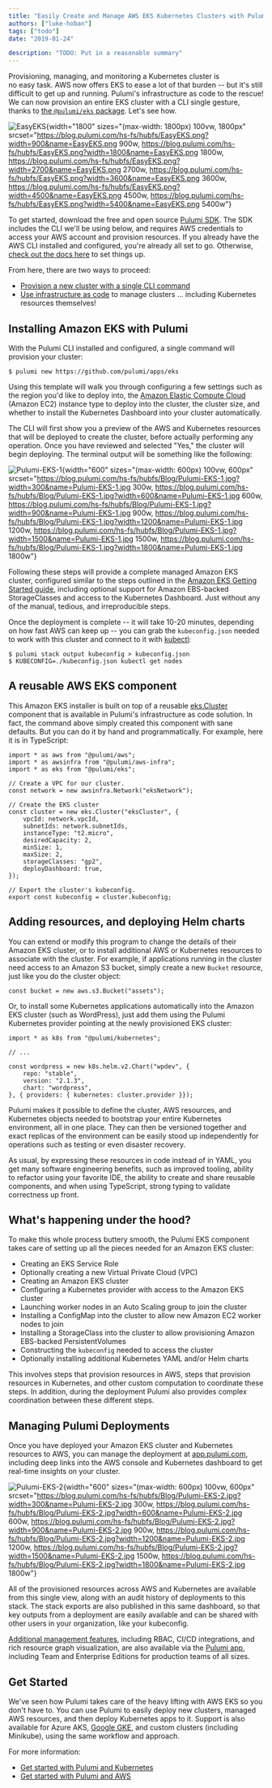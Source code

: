 ```yaml
---
title: "Easily Create and Manage AWS EKS Kubernetes Clusters with Pulumi"
authors: ["luke-hoban"]
tags: ["todo"]
date: "2019-01-24"

description: "TODO: Put in a reasonable summary"
---
```



Provisioning, managing, and monitoring a Kubernetes cluster is
no easy task. AWS now offers EKS to ease a lot of that burden -- but
it's still difficult to get up and running. Pulumi's infrastructure as
code to the rescue! We can now provision an entire EKS cluster with a
CLI single gesture, thanks to [the `@pulumi/eks`
package](https://github.com/pulumi/pulumi-eks). Let's see how.

![EasyEKS](https://blog.pulumi.com/hs-fs/hubfs/EasyEKS.png?width=1800&name=EasyEKS.png){width="1800"
sizes="(max-width: 1800px) 100vw, 1800px"
srcset="https://blog.pulumi.com/hs-fs/hubfs/EasyEKS.png?width=900&name=EasyEKS.png 900w, https://blog.pulumi.com/hs-fs/hubfs/EasyEKS.png?width=1800&name=EasyEKS.png 1800w, https://blog.pulumi.com/hs-fs/hubfs/EasyEKS.png?width=2700&name=EasyEKS.png 2700w, https://blog.pulumi.com/hs-fs/hubfs/EasyEKS.png?width=3600&name=EasyEKS.png 3600w, https://blog.pulumi.com/hs-fs/hubfs/EasyEKS.png?width=4500&name=EasyEKS.png 4500w, https://blog.pulumi.com/hs-fs/hubfs/EasyEKS.png?width=5400&name=EasyEKS.png 5400w"}

To get started, download the free and open source [Pulumi
SDK](https://pulumi.io/quickstart/install.html). The SDK includes
the CLI we'll be using below, and requires AWS credentials to access
your AWS account and provision resources. If you already have the AWS
CLI installed and configured, you're already all set to go. Otherwise,
[check out the docs here](https://pulumi.io/quickstart/aws/setup.html)
to set things up.

From here, there are two ways to proceed:

-   [Provision a new cluster with a single CLI
    command](../../../com/pulumi/blog/index.html)
-   [Use infrastructure as code](../../../com/pulumi/blog/index.html) to
    manage clusters ... including Kubernetes resources themselves!

Installing Amazon EKS with Pulumi
-------------------------------------------------------------------------

With the Pulumi CLI installed and configured, a single command will
provision your cluster:

    $ pulumi new https://github.com/pulumi/apps/eks

Using this template will walk you through configuring a few settings
such as the region you'd like to deploy into, the [Amazon Elastic
Compute Cloud](http://aws.amazon.com/ec2) (Amazon EC2) instance type to
deploy into the cluster, the cluster size, and whether to install the
Kubernetes Dashboard into your cluster automatically.

The CLI will first show you a preview of the AWS and Kubernetes
resources that will be deployed to create the cluster, before actually
performing any operation. Once you have reviewed and selected "Yes," the
cluster will begin deploying. The terminal output will be something like
the following:

![Pulumi-EKS-1](https://blog.pulumi.com/hs-fs/hubfs/Blog/Pulumi-EKS-1.jpg?width=600&name=Pulumi-EKS-1.jpg){width="600"
sizes="(max-width: 600px) 100vw, 600px"
srcset="https://blog.pulumi.com/hs-fs/hubfs/Blog/Pulumi-EKS-1.jpg?width=300&name=Pulumi-EKS-1.jpg 300w, https://blog.pulumi.com/hs-fs/hubfs/Blog/Pulumi-EKS-1.jpg?width=600&name=Pulumi-EKS-1.jpg 600w, https://blog.pulumi.com/hs-fs/hubfs/Blog/Pulumi-EKS-1.jpg?width=900&name=Pulumi-EKS-1.jpg 900w, https://blog.pulumi.com/hs-fs/hubfs/Blog/Pulumi-EKS-1.jpg?width=1200&name=Pulumi-EKS-1.jpg 1200w, https://blog.pulumi.com/hs-fs/hubfs/Blog/Pulumi-EKS-1.jpg?width=1500&name=Pulumi-EKS-1.jpg 1500w, https://blog.pulumi.com/hs-fs/hubfs/Blog/Pulumi-EKS-1.jpg?width=1800&name=Pulumi-EKS-1.jpg 1800w"}

Following these steps will provide a complete managed Amazon EKS
cluster, configured similar to the steps outlined in the [Amazon EKS
Getting Started
guide](https://docs.aws.amazon.com/eks/latest/userguide/getting-started.html),
including optional support for Amazon EBS-backed StorageClasses and
access to the Kubernetes Dashboard. Just without any of the manual,
tedious, and irreproducible steps.

Once the deployment is complete -- it will take 10-20 minutes,
depending on how fast AWS can keep up -- you can grab the
`kubeconfig.json` needed to work with this cluster and connect to it
with [kubectl](https://kubernetes.io/docs/tasks/tools/install-kubectl/):

    $ pulumi stack output kubeconfig > kubeconfig.json
    $ KUBECONFIG=./kubeconfig.json kubectl get nodes

A reusable AWS EKS component
------------------------------------------------------------------------------

This Amazon EKS installer is built on top of a reusable
[eks.Cluster](https://github.com/pulumi/pulumi-eks) component that is
available in Pulumi's infrastructure as code solution. In fact, the
command above simply created this component with sane defaults. But you
can do it by hand and programmatically. For example, here it is in
TypeScript:

    import * as aws from "@pulumi/aws";
    import * as awsinfra from "@pulumi/aws-infra";
    import * as eks from "@pulumi/eks";
     
    // Create a VPC for our cluster.
    const network = new awsinfra.Network("eksNetwork");
     
    // Create the EKS cluster
    const cluster = new eks.Cluster("eksCluster", {
        vpcId: network.vpcId,
        subnetIds: network.subnetIds,
        instanceType: "t2.micro",
        desiredCapacity: 2,
        minSize: 1,
        maxSize: 2,
        storageClasses: "gp2",
        deployDashboard: true,
    });
     
    // Export the cluster's kubeconfig.
    export const kubeconfig = cluster.kubeconfig;

Adding resources, and deploying Helm charts
---------------------------------------------------------------------------------------------

You can extend or modify this program to change the details of their
Amazon EKS cluster, or to install additional AWS or Kubernetes resources
to associate with the cluster. For example, if applications running in
the cluster need access to an Amazon S3 bucket, simply create a new
`Bucket` resource, just like you do the cluster object:

    const bucket = new aws.s3.Bucket("assets");

Or, to install some Kubernetes applications automatically into the
Amazon EKS cluster (such as WordPress), just add them using the Pulumi
Kubernetes provider pointing at the newly provisioned EKS cluster:

    import * as k8s from "@pulumi/kubernetes";

    // ...

    const wordpress = new k8s.helm.v2.Chart("wpdev", {
        repo: "stable",
        version: "2.1.3",
        chart: "wordpress",
    }, { providers: { kubernetes: cluster.provider }});

Pulumi makes it possible to define the cluster, AWS resources, and
Kubernetes objects needed to bootstrap your entire Kubernetes
environment, all in one place. They can then be versioned together and
exact replicas of the environment can be easily stood up independently
for operations such as testing or even disaster recovery.

As usual, by expressing these resources in code instead of in YAML, you
get many software engineering benefits, such as improved
tooling, ability to refactor using your favorite IDE, the ability to
create and share reusable components, and when using TypeScript, strong
typing to validate correctness up front.

What's happening under the hood?
----------------------------------------------------------------------

To make this whole process buttery smooth, the Pulumi EKS component
takes care of setting up all the pieces needed for an Amazon EKS
cluster:

-   Creating an EKS Service Role
-   Optionally creating a new Virtual Private Cloud (VPC)
-   Creating an Amazon EKS cluster
-   Configuring a Kubernetes provider with access to the Amazon EKS
    cluster
-   Launching worker nodes in an Auto Scaling group to join the cluster
-   Installing a ConfigMap into the cluster to allow new Amazon EC2
    worker nodes to join
-   Installing a StorageClass into the cluster to allow provisioning
    Amazon EBS-backed PersistentVolumes
-   Constructing the `kubeconfig` needed to access the cluster
-   Optionally installing additional Kubernetes YAML and/or Helm charts

This involves steps that provision resources in AWS, steps that
provision resources in Kubernetes, and other custom computation to
coordinate these steps. In addition, during the deployment Pulumi also
provides complex coordination between these different steps.

Managing Pulumi Deployments
--------------------------------------------------------------

Once you have deployed your Amazon EKS cluster and Kubernetes resources
to AWS, you can manage the deployment at
[app.pulumi.com](https://app.pulumi.com/), including deep links into the
AWS console and Kubernetes dashboard to get real-time insights on your
cluster.

![Pulumi-EKS-2](https://blog.pulumi.com/hs-fs/hubfs/Blog/Pulumi-EKS-2.jpg?width=600&name=Pulumi-EKS-2.jpg){width="600"
sizes="(max-width: 600px) 100vw, 600px"
srcset="https://blog.pulumi.com/hs-fs/hubfs/Blog/Pulumi-EKS-2.jpg?width=300&name=Pulumi-EKS-2.jpg 300w, https://blog.pulumi.com/hs-fs/hubfs/Blog/Pulumi-EKS-2.jpg?width=600&name=Pulumi-EKS-2.jpg 600w, https://blog.pulumi.com/hs-fs/hubfs/Blog/Pulumi-EKS-2.jpg?width=900&name=Pulumi-EKS-2.jpg 900w, https://blog.pulumi.com/hs-fs/hubfs/Blog/Pulumi-EKS-2.jpg?width=1200&name=Pulumi-EKS-2.jpg 1200w, https://blog.pulumi.com/hs-fs/hubfs/Blog/Pulumi-EKS-2.jpg?width=1500&name=Pulumi-EKS-2.jpg 1500w, https://blog.pulumi.com/hs-fs/hubfs/Blog/Pulumi-EKS-2.jpg?width=1800&name=Pulumi-EKS-2.jpg 1800w"}

All of the provisioned resources across AWS and Kubernetes are available
from this single view, along with an audit history of deployments to
this stack. The stack exports are also published in this same dashboard,
so that key outputs from a deployment are easily available and can be
shared with other users in your organization, like your kubeconfig.

[Additional management
features](https://www.pulumi.com/product/#pulumi-service), including
RBAC, CI/CD integrations, and rich resource graph visualization, are
also available via the [Pulumi app](https://app.pulumi.com),
including Team and Enterprise Editions for production teams of all
sizes.

Get Started
-------------------------------

We've seen how Pulumi takes care of the heavy lifting with AWS EKS so
you don't have to. You can use Pulumi to easily deploy new clusters,
managed AWS resources, and then deploy Kubernetes apps to it. Support is
also available for Azure AKS, [Google
GKE](https://pulumi.io/quickstart/gcp/tutorial-gke.html), and custom
clusters (including Minikube), using the same workflow and approach.

For more information:

-   [Get started with Pulumi and
    Kubernetes](https://pulumi.io/quickstart/kubernetes/index.html)[](https://pulumi.io/quickstart/kubernetes/index.html)
-   [Get started with Pulumi and
    AWS](https://pulumi.io/quickstart/aws/index.html)

